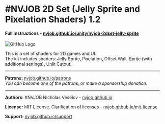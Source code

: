 # #NVJOB 2D Set (Jelly Sprite and Pixelation Shaders) 1.2
#### Full instructions - [nvjob.github.io/unity/nvjob-2dset-jelly-sprite](https://nvjob.github.io/unity/nvjob-2dset-jelly-sprite)

![GitHub Logo](https://nvjob.github.io/repo/unity%20assets/2d-set-jelly-sprite/pic/0.jpg)

This is a set of shaders for 2D games and UI.<br>
The kit includes shaders: Jelly Sprite, Pixelation, Offset Wall, Sprite (with additional settings), Unlit Cutout.

-------------------------------------------------------------------

**Patrons:** [nvjob.github.io/patrons](https://nvjob.github.io/patrons)<br>
*You can become one of the patrons, or make a sponsorship donation.*

-------------------------------------------------------------------

**Authors:** #NVJOB Nicholas Veselov - [nvjob.github.io](https://nvjob.github.io)

**License:** MIT License. Clarification of licenses - [nvjob.github.io/mit-license](https://nvjob.github.io/mit-license)

**Support:** [nvjob.github.io/support](https://nvjob.github.io/support)
